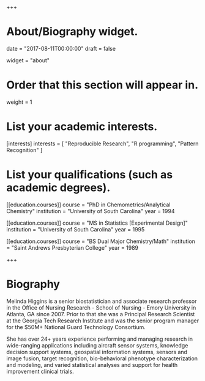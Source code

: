 +++
# About/Biography widget.

date = "2017-08-11T00:00:00"
draft = false

widget = "about"

# Order that this section will appear in.
weight = 1

# List your academic interests.
[interests]
  interests = [
    "Reproducible Research",
    "R programming",
    "Pattern Recognition"
  ]

# List your qualifications (such as academic degrees).
[[education.courses]]
  course = "PhD in Chemometrics/Analytical Chemistry"
  institution = "University of South Carolina"
  year = 1994

[[education.courses]]
  course = "MS in Statistics [Experimental Design]"
  institution = "University of South Carolina"
  year = 1995

[[education.courses]]
  course = "BS Dual Major Chemistry/Math"
  institution = "Saint Andrews Presbyterian College"
  year = 1989
 
+++

# Biography

Melinda Higgins is a senior biostatistician and associate research professor in the Office of Nursing Research - School of Nursing - Emory University in Atlanta, GA since 2007. Prior to that she was a Principal Research Scientist at the Georgia Tech Research Institute and was the senior program manager for the $50M+ National Guard Technology Consortium. 

She has over 24+ years experience performing and managing research in wide-ranging applications including aircraft sensor systems, knowledge decision support systems, geospatial information systems, sensors and image fusion, target recognition, bio-behavioral phenotype characterization and modeling, and varied statistical analyses and support for health improvement clinical trials.